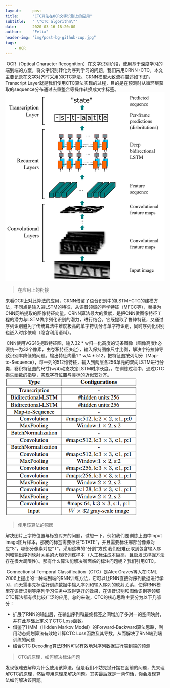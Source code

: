 ```yaml
---
layout:     post
title:      "CTC算法在OCR文字识别上的应用"
subtitle:   " \"CTC algorithm\""
date:       2020-03-16 18:20:00
author:     "Felix"
header-img: "img/post-bg-github-cup.jpg"
tags:
    - OCR
---
```


​	OCR（Optical Character Recognition）在文字识别阶段，使用基于深度学习的端到端的方案，将文字识别转化为序列学习的问题，我们采用CRNN+CTC，本文主要记录在文字对齐时采用的CTC算法。
​	CRNN模型大致流程描述如下图1，Transcript Layer就是我们使用CTC算法实现的过程，目的是在预测时从循环层获取的sequence分布通过去重整合等操作转换成文字标签。
![](/img/ctc/introduction.png)

> 在应用上的衔接

​	来看OCR上对此算法的应用，CRNN借鉴了语音识别中的LSTM+CTC的建模方法，不同点是输入进LSTM的特征，从语音领域的声学特征（MFCC等），替换为CNN网络提取的图像特征向量。CRNN算法最大的贡献，是把CNN做图像特征工程的潜力与LSTM做序列化识别的潜力，进行结合。它既提取了鲁棒特征，又通过序列识别避免了传统算法中难度极高的单字符切分与单字符识别，同时序列化识别也嵌入时序依赖（隐含利用语料）。

​	CNN使用VGG16提取特征图，输入32 * w归一化高度的词条图像（图像高度h必须统一为32个像素，由卷积特征决定），输入保持图像尺寸比例，解决字符拉伸导致识别率降低的问题。输出特征向量1 * w/4 * 512，把特征图按列切分（Map-to-Sequence），每一列的512维特征，输入到两层各256单元的双向LSTM进行分类，卷积特征图的尺寸(w/4)动态决定LSTM时序长度。。在训练过程中，通过CTC损失函数的指导，实现字符位置与类标的近似软对齐。
![](/img/ctc/model.png)

> 使用该算法的原因

​	解决图片上字符位置与标签对齐的问题，试想一下，例如我们要训练上图中Input image图片样本，那我的标签需要标注“STATE”，并且需要标注哪部分像素对应“S”，哪部分像素对应“T”。采用这样的“分割”方式 我们很难获取到包含输入序列和输出序列映射关系的大规模训练样本（人工标注成本巨高，且启发式挖掘方法存在很大局限性）。那有什么算法能解决所面临的标注问题呢？我们引用CTC。

​	Connectionist Temporal Classification（CTC）是Alex Graves等人在ICML 2006上提出的一种端到端的RNN训练方法，它可以让RNN直接对序列数据进行学习，而无需事先标注好训练数据中输入序列和输入序列的映射关系，使得RNN模型在语音识别等序列学习任务中取得更好的效果，在语音识别和图像识别等领域CTC算法都有很比较广泛的应用。总的来说，CTC的核心思路主要分为以下几部分：
* 扩展了RNN的输出层，在输出序列和最终标签之间增加了多对一的空间映射，并在此基础上定义了CTC Loss函数。
* 借鉴了HMM（Hidden Markov Model）的Forward-Backward算法思路，利用动态规划算法有效地计算CTC Loss函数及其导数，从而解决了RNN端到端训练的问题
* 结合CTC Decoding算法RNN可以有效地对序列数据进行端到端的预测

> CTC的原理，如何解决标注问题

​	发现很难去解释为什么使用该算法，但是我们不妨先抛开摆在面前的问题，先来理解CTC的原理，然后套用原理来解决问题。其实最后就是一两句话，你会发现算法如何解决该问题。